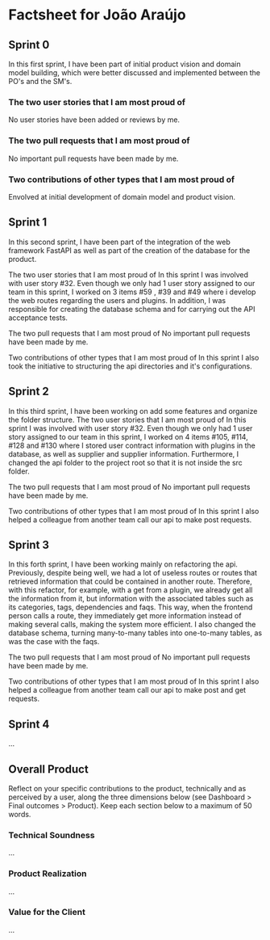 # Factsheet for João Araújo

## Sprint 0

In this first sprint, I have been part of initial product vision and domain model building, which were better discussed and implemented between the PO's and the SM's.

### The two user stories that I am most proud of

No user stories have been added or reviews by me.

### The two pull requests that I am most proud of

No important pull requests have been made by me.

### Two contributions of other types that I am most proud of

Envolved at initial development of domain model and product vision.

## Sprint 1

In this second sprint, I have been part of the integration of the web framework FastAPI as well as part of the creation of the database for the product.

The two user stories that I am most proud of
In this sprint I was involved with user story #32. Even though we only had 1 user story assigned to our team in this sprint, I worked on 3 items #59 , #39 and #49 where i develop the web routes regarding the users and plugins. In addition, I was responsible for creating the database schema and for carrying out the API acceptance tests.

The two pull requests that I am most proud of
No important pull requests have been made by me.

Two contributions of other types that I am most proud of
In this sprint I also took the initiative to structuring the api directories and it's configurations.


## Sprint 2
In this third sprint, I have been working on add some features and organize the folder structure.
The two user stories that I am most proud of
In this sprint I was involved with user story #32. Even though we only had 1 user story assigned to our team in this sprint, I worked on 4 items #105, #114, #128 and #130 where I stored user contract information with plugins in the database, as well as supplier and supplier information. Furthermore, I changed the api folder to the project root so that it is not inside the src folder.

The two pull requests that I am most proud of
No important pull requests have been made by me.

Two contributions of other types that I am most proud of
In this sprint I also helped a colleague from another team call our api to make post requests.


## Sprint 3
In this forth sprint, I have been working mainly on refactoring the api.
Previously, despite being well, we had a lot of useless routes or routes that retrieved information that could be contained in another route. Therefore, with this refactor, for example, with a get from a plugin, we already get all the information from it, but information with the associated tables such as its categories, tags, dependencies and faqs. This way, when the frontend person calls a route, they immediately get more information instead of making several calls, making the system more efficient. I also changed the database schema, turning many-to-many tables into one-to-many tables, as was the case with the faqs.

The two pull requests that I am most proud of
No important pull requests have been made by me.

Two contributions of other types that I am most proud of
In this sprint I also helped a colleague from another team call our api to make post and get requests.


## Sprint 4

...


## Overall Product

Reflect on your specific contributions to the product, technically and as perceived by a user, along the three dimensions below (see Dashboard > Final outcomes > Product). Keep each section below to a maximum of 50 words.


### Technical Soundness

...


### Product Realization

...


### Value for the Client

...
